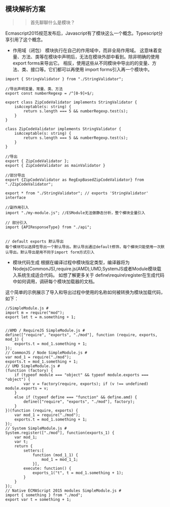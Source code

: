 ## 模块解析方案

>>首先聊聊什么是模块？

Ecmascript2015规范发布后，Javascript有了模块这么一个概念。Typescript分享引用了这个概念。
- 作用域（闭包）
  模块执行在自己的作用域中，而非全局作用域。
  这意味着变量、方法、类等在模块中声明后，无法在模块外部中看到。除非明确的使用 export forms来导出它。
  相反，使用这些从不同模块中导出的的变量、方法、类、接口等。它们都可以再使用 import forms引入再一个模块中。

```
import { StringValidator } from "./StringValidator";

//导出声明变量、常量、类、方法
export const numberRegexp = /^[0-9]+$/;

export class ZipCodeValidator implements StringValidator {
    isAcceptable(s: string) {
        return s.length === 5 && numberRegexp.test(s);
    }
}

class ZipCodeValidator implements StringValidator {
    isAcceptable(s: string) {
        return s.length === 5 && numberRegexp.test(s);
    }
}

//导出
export { ZipCodeValidator };
export { ZipCodeValidator as mainValidator }

//部分导出
export {ZipCodeValidator as RegExpBasedZipCodeValidator} from "./ZipCodeValidator";

export * from "./StringValidator"; // exports 'StringValidator' interface

//副作用引入
import "./my-module.js"; //ESModule无法做静态分析，整个模块全量引入

// 部分引入
import {APIResponseType} from "./api";


// default exports 默认导出
每个模块可以选择性导出一个默认导出。默认导出通过default修饰，每个模块只能使用一次默认导出。默认导出是用不同于import form方式引入
```

- 模块代码生成
  根据在编译过程中模块指定类型，编译器将为Nodejs(CommonJS),require.js(AMD),UMD,SystemJS或者Module模块载入系统生成适合代码。
  如想了解更多关于 define\require\register在生成代码中如何调用，调研每个模块加载器的文档。

这个简单的示例展示了导入和导出过程中使用的名称如何被转换为模块加载代码，如下：
```
//SimpleModule.js #
import m = require("mod");
export let t = m.something + 1;


//AMD / RequireJS SimpleModule.js #
define(["require", "exports", "./mod"], function (require, exports, mod_1) {
    exports.t = mod_1.something + 1;
});
// CommonJS / Node SimpleModule.js #
var mod_1 = require("./mod");
exports.t = mod_1.something + 1;
// UMD SimpleModule.js #
(function (factory) {
    if (typeof module === "object" && typeof module.exports === "object") {
        var v = factory(require, exports); if (v !== undefined) module.exports = v;
    }
    else if (typeof define === "function" && define.amd) {
        define(["require", "exports", "./mod"], factory);
    }
})(function (require, exports) {
    var mod_1 = require("./mod");
    exports.t = mod_1.something + 1;
});
// System SimpleModule.js #
System.register(["./mod"], function(exports_1) {
    var mod_1;
    var t;
    return {
        setters:[
            function (mod_1_1) {
                mod_1 = mod_1_1;
            }],
        execute: function() {
            exports_1("t", t = mod_1.something + 1);
        }
    }
});
// Native ECMAScript 2015 modules SimpleModule.js #
import { something } from "./mod";
export var t = something + 1;

```

